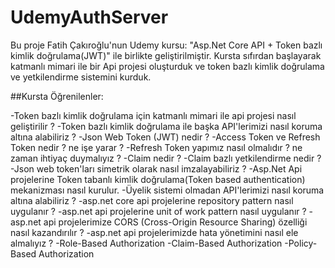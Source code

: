 # UdemyAuthServer
Bu proje Fatih Çakıroğlu'nun Udemy kursu: "Asp.Net Core API + Token bazlı kimlik doğrulama(JWT)" ile birlikte geliştirilmiştir.
Kursta sıfırdan başlayarak katmanlı mimari ile bir Api projesi oluşturduk ve token bazlı kimlik doğrulama ve yetkilendirme sistemini kurduk.

##Kursta Öğrenilenler:

-Token bazlı kimlik doğrulama için katmanlı mimari ile api projesi nasıl geliştirilir ?
-Token bazlı kimlik doğrulama ile başka API'lerimizi nasıl koruma altına alabiliriz  ?
-Json Web Token (JWT) nedir ?
-Access Token ve Refresh Token nedir ? ne işe yarar ?
-Refresh Token yapımız nasıl olmalıdır ? ne zaman ihtiyaç duymalıyız ?
-Claim nedir ?
-Claim bazlı yetkilendirme nedir ?
-Json web token'ları simetrik olarak nasıl imzalayabiliriz ?
-Asp.Net Api projelerine Token tabanlı kimlik doğrulama(Token based authentication) mekanizması nasıl kurulur.
-Üyelik sistemi olmadan API'lerimizi nasıl koruma altına alabiliriz ?
-asp.net core api projelerine repository pattern nasıl uygulanır ?
-asp.net api projelerine  unit of work pattern nasıl uygulanır ?
-asp.net api projelerimize CORS (Cross-Origin Resource Sharing) özelliği nasıl kazandırılır ?
-asp.net api projelerimizde hata yönetimini nasıl ele almalıyız ?
-Role-Based Authorization
-Claim-Based Authorization
-Policy-Based Authorization
